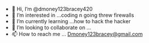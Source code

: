 - 👋 Hi, I’m @dmoney123bracey420
- 👀 I’m interested in ...coding n going threw firewalls
- 🌱 I’m currently learning ...how to hack the hacker
- 💞️ I’m looking to collaborate on ...
- 📫 How to reach me ... Dmoney123bracey@gmail.com

<!---
dmoney123bracey420/dmoney123bracey420 is a ✨ special ✨ repository because its `README.md` (this file) appears on your GitHub profile.
You can click the Preview link to take a look at your changes.
--->
